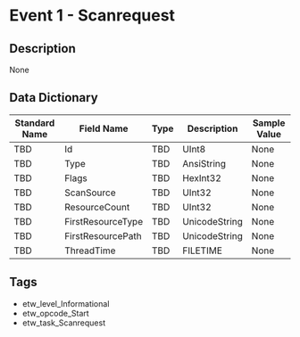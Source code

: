 # Event 1 - Scanrequest

## Description
None

## Data Dictionary
|Standard Name|Field Name|Type|Description|Sample Value|
|---|---|---|---|---|
|TBD|Id|TBD|UInt8|None|None|
|TBD|Type|TBD|AnsiString|None|None|
|TBD|Flags|TBD|HexInt32|None|None|
|TBD|ScanSource|TBD|UInt32|None|None|
|TBD|ResourceCount|TBD|UInt32|None|None|
|TBD|FirstResourceType|TBD|UnicodeString|None|None|
|TBD|FirstResourcePath|TBD|UnicodeString|None|None|
|TBD|ThreadTime|TBD|FILETIME|None|None|

## Tags
* etw_level_Informational
* etw_opcode_Start
* etw_task_Scanrequest